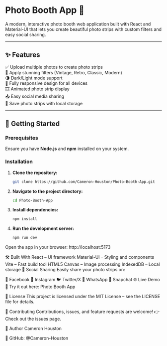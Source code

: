 # Photo Booth App 📸  

A modern, interactive photo booth web application built with React and Material-UI that lets you create beautiful photo strips with custom filters and easy social sharing.  

---

## ✨ Features  

✅ Upload multiple photos to create photo strips  
🎨 Apply stunning filters (Vintage, Retro, Classic, Modern)  
🌗 Dark/Light mode support  
📱 Fully responsive design for all devices  
🎞️ Animated photo strip display  
📤 Easy social media sharing  
💾 Save photo strips with local storage  

---

## 🚀 Getting Started  

### Prerequisites  
Ensure you have **Node.js** and **npm** installed on your system.  

### Installation  

1. **Clone the repository:**  
   ```bash
   git clone https://github.com/Cameron-Houston/Photo-Booth-App.git
2. **Navigate to the project directory:**
   ```bash
   cd Photo-Booth-App

3. **Install dependencies:**
   ```bash
   npm install

3. **Run the development server:**
   ```bash
   npm run dev

Open the app in your browser:
http://localhost:5173

🛠️ Built With
React – UI framework
Material-UI – Styling and components
Vite – Fast build tool
HTML5 Canvas – Image processing
IndexedDB – Local storage
📱 Social Sharing
Easily share your photo strips on:

📘 Facebook
📸 Instagram
🐦 Twitter/X
💬 WhatsApp
👻 Snapchat
🌐 Live Demo
🚀 Try it out here: Photo Booth App

📄 License
This project is licensed under the MIT License – see the LICENSE file for details.

🤝 Contributing
Contributions, issues, and feature requests are welcome!
👉 Check out the issues page.

👤 Author
Cameron Houston

🐙 GitHub: @Cameron-Houston
